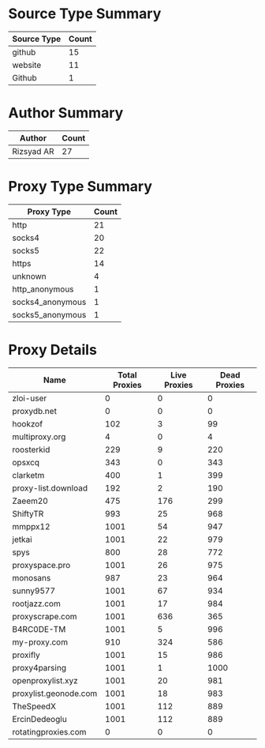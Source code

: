 # Source Type Summary

| Source Type | Count |
|-------------|-------|
| github | 15 |
| website | 11 |
| Github | 1 |


# Author Summary

| Author | Count |
|--------|-------|
| Rizsyad AR | 27 |


# Proxy Type Summary

| Proxy Type | Count |
|------------|-------|
| http | 21 |
| socks4 | 20 |
| socks5 | 22 |
| https | 14 |
| unknown | 4 |
| http_anonymous | 1 |
| socks4_anonymous | 1 |
| socks5_anonymous | 1 |


# Proxy Details

| Name | Total Proxies | Live Proxies | Dead Proxies |
|------|---------------|--------------|---------------|
| zloi-user | 0 | 0 | 0 |
| proxydb.net | 0 | 0 | 0 |
| hookzof | 102 | 3 | 99 |
| multiproxy.org | 4 | 0 | 4 |
| roosterkid | 229 | 9 | 220 |
| opsxcq | 343 | 0 | 343 |
| clarketm | 400 | 1 | 399 |
| proxy-list.download | 192 | 2 | 190 |
| Zaeem20 | 475 | 176 | 299 |
| ShiftyTR | 993 | 25 | 968 |
| mmppx12 | 1001 | 54 | 947 |
| jetkai | 1001 | 22 | 979 |
| spys | 800 | 28 | 772 |
| proxyspace.pro | 1001 | 26 | 975 |
| monosans | 987 | 23 | 964 |
| sunny9577 | 1001 | 67 | 934 |
| rootjazz.com | 1001 | 17 | 984 |
| proxyscrape.com | 1001 | 636 | 365 |
| B4RC0DE-TM | 1001 | 5 | 996 |
| my-proxy.com | 910 | 324 | 586 |
| proxifly | 1001 | 15 | 986 |
| proxy4parsing | 1001 | 1 | 1000 |
| openproxylist.xyz | 1001 | 20 | 981 |
| proxylist.geonode.com | 1001 | 18 | 983 |
| TheSpeedX | 1001 | 112 | 889 |
| ErcinDedeoglu | 1001 | 112 | 889 |
| rotatingproxies.com | 0 | 0 | 0 |
